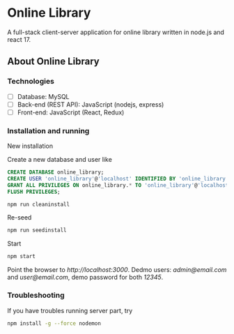 # Online Library

A full-stack client-server application for online library written in node.js and react 17.

## About Online Library

### Technologies

- [ ] Database: MySQL
- [ ] Back-end (REST API): JavaScript (nodejs, express)
- [ ] Front-end: JavaScript (React, Redux)

### Installation and running

New installation

Create a new database and user like

```sql
CREATE DATABASE online_library;
CREATE USER 'online_library'@'localhost' IDENTIFIED BY 'online_library';
GRANT ALL PRIVILEGES ON online_library.* TO 'online_library'@'localhost';
FLUSH PRIVILEGES;
```

```bash
npm run cleaninstall
```

Re-seed

```bash
npm run seedinstall
```

Start

```bash
npm start
```

Point the browser to _http://localhost:3000_. Dedmo users: _admin@email.com_ and _user@email.com_, demo password for both _12345_.

### Troubleshooting

If you have troubles running server part, try

```bash
npm install -g --force nodemon
```
